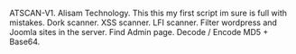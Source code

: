 ATSCAN-V1.
Alisam Technology.
This this my first script im sure is full with mistakes.
Dork scanner.
XSS scanner.
LFI scanner.
Filter wordpress and Joomla sites in the server.
Find Admin page.
Decode / Encode MD5 + Base64.
